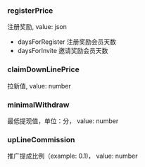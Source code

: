 ### registerPrice
注册奖励, value: json
* daysForRegister 注册奖励会员天数
* daysForInvite 邀请奖励会员天数

### claimDownLinePrice
拉新值, value: number

### minimalWithdraw
最低提现值，单位：分， value: number

### upLineCommission
推广提成比例（example: 0.1)， value: number